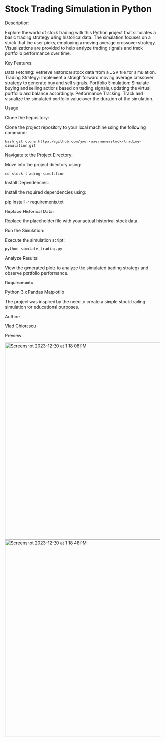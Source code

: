 # Stock Trading Simulation in Python

Description:

Explore the world of stock trading with this Python project that simulates a basic trading strategy using historical data. The simulation focuses on a stock that the user picks, employing a moving average crossover strategy. Visualizations are provided to help analyze trading signals and track portfolio performance over time.

Key Features:

Data Fetching: Retrieve historical stock data from a CSV file for simulation.
Trading Strategy: Implement a straightforward moving average crossover strategy to generate buy and sell signals.
Portfolio Simulation: Simulate buying and selling actions based on trading signals, updating the virtual portfolio and balance accordingly.
Performance Tracking: Track and visualize the simulated portfolio value over the duration of the simulation.

Usage

Clone the Repository:

Clone the project repository to your local machine using the following command:

```bash git clone https://github.com/your-username/stock-trading-simulation.git```

Navigate to the Project Directory:

Move into the project directory using:

```cd stock-trading-simulation```

Install Dependencies:

Install the required dependencies using:

pip install -r requirements.txt

Replace Historical Data:

Replace the placeholder file with your actual historical stock data.

Run the Simulation:

Execute the simulation script:

```python simulate_trading.py```

Analyze Results:

View the generated plots to analyze the simulated trading strategy and observe portfolio performance.

Requirements

Python 3.x
Pandas
Matplotlib

The project was inspired by the need to create a simple stock trading simulation for educational purposes.

Author:

Vlad Chiorescu

Preview:

<img width="640" alt="Screenshot 2023-12-20 at 1 18 08 PM" src="https://github.com/VldTheKing/Trading-API/assets/69807993/d84e2514-a394-4662-8086-4566ab94038b">

<img width="640" alt="Screenshot 2023-12-20 at 1 18 48 PM" src="https://github.com/VldTheKing/Trading-API/assets/69807993/258aca48-d6c9-465b-baff-1b336b99f74c">
